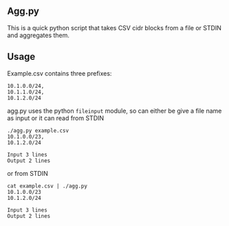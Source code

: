 ## Agg.py

This is a quick python script that takes CSV cidr blocks from a file or STDIN and aggregates them. 

## Usage

Example.csv contains three prefixes:

```
10.1.0.0/24,  
10.1.1.0/24,
10.1.2.0/24
```

agg.py uses the python `fileinput` module, so can either be give a file name as input or it can read from STDIN

```angular2html
./agg.py example.csv
10.1.0.0/23,  
10.1.2.0/24

Input 3 lines
Output 2 lines
```


or from STDIN
```
cat example.csv | ./agg.py           
10.1.0.0/23
10.1.2.0/24

Input 3 lines
Output 2 lines
```




